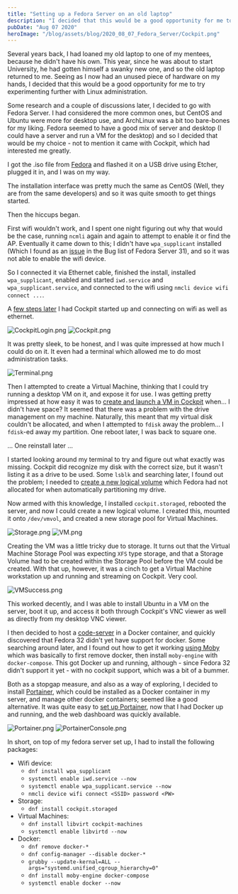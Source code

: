 ```yaml
---
title: "Setting up a Fedora Server on an old laptop"
description: "I decided that this would be a good opportunity for me to try experimenting further with Linux administration"
pubDate: "Aug 07 2020"
heroImage: "/blog/assets/blog/2020_08_07_Fedora_Server/Cockpit.png"
---
```


Several years back, I had loaned my old laptop to one of my mentees, because he didn't have his own. This year, since he was about to start University, he had gotten himself a swanky new one, and so the old laptop returned to me. Seeing as I now had an unused piece of hardware on my hands, I decided that this would be a good opportunity for me to try experimenting further with Linux administration.

Some research and a couple of discussions later, I decided to go with Fedora Server. I had considered the more common ones, but CentOS and Ubuntu were more for desktop use, and ArchLinux was a bit too bare-bones for my liking. Fedora seemed to have a good mix of server and desktop (I could have a server and run a VM for the desktop) and so I decided that would be my choice - not to mention it came with Cockpit, which had interested me greatly.

I got the .iso file from [Fedora](getfedora.org) and flashed it on a USB drive using Etcher, plugged it in, and I was on my way.

The installation interface was pretty much the same as CentOS (Well, they are from the same developers) and so it was quite smooth to get things started.

Then the hiccups began.

First wifi wouldn't work, and I spent one night figuring out why that would be the case, running `ncmli` again and again to attempt to enable it or find the AP. Eventually it came down to this; I didn't have `wpa_supplicant` installed (Which I found as an [issue](https://bugzilla.redhat.com/show_bug.cgi?id=1756488) in the Bug list of Fedora Server 31), and so it was not able to enable the wifi device.

So I connected it via Ethernet cable, finished the install, installed `wpa_supplicant`, enabled and started `iwd.service` and `wpa_supplicant.service`, and connected to the wifi using `nmcli device wifi connect ...`.

A [few steps later](https://cockpit-project.org/running.html) I had Cockpit started up and connecting on wifi as well as ethernet.

![CockpitLogin.png](/blog/assets/blog/2020_08_07_Fedora_Server/CockpitLogin.png)
![Cockpit.png](/blog/assets/blog/2020_08_07_Fedora_Server/Cockpit.png)

It was pretty sleek, to be honest, and I was quite impressed at how much I could do on it. It even had a terminal which allowed me to do most administration tasks.

![Terminal.png](/blog/assets/blog/2020_08_07_Fedora_Server/Terminal.png)

Then I attempted to create a Virtual Machine, thinking that I could try running a desktop VM on it, and expose it for use. I was getting pretty impressed at how easy it was to [create and launch a VM in Cockpit](https://fedoramagazine.org/create-virtual-machines-with-cockpit-in-fedora/) when... I didn't have space? It seemed that there was a problem with the drive management on my machine. Naturally, this meant that my virtual disk couldn't be allocated, and when I attempted to `fdisk` away the problem... I `fdisk`-ed away my partition. One reboot later, I was back to square one.

... One reinstall later ...

I started looking around my terminal to try and figure out what exactly was missing. Cockpit did recognize my disk with the correct size, but it wasn't listing it as a drive to be used. Some `lsblk` and searching later, I found out the problem; I needed to [create a new logical volume](https://fedoramagazine.org/storage-management-with-cockpit/) which Fedora had not allocated for when automatically partitioning my drive.

Now armed with this knowledge, I installed `cockpit.storaged`, rebooted the server, and now I could create a new logical volume. I created this, mounted it onto `/dev/vmvol`, and created a new storage pool for Virtual Machines.

![Storage.png](/blog/assets/blog/2020_08_07_Fedora_Server/Storage.png)
![VM.png](/blog/assets/blog/2020_08_07_Fedora_Server/VM.png)

Creating the VM was a little tricky due to storage. It turns out that the Virtual Machine Storage Pool was expecting `XFS` type storage, and that a Storage Volume had to be created within the Storage Pool before the VM could be created. With that up, however, it was a cinch to get a Virtual Machine workstation up and running and streaming on Cockpit. Very cool.

![VMSuccess.png](/blog/assets/blog/2020_08_07_Fedora_Server/VMSuccess.png)

This worked decently, and I was able to install Ubuntu in a VM on the server, boot it up, and access it both through Cockpit's VNC viewer as well as directly from my desktop VNC viewer.

I then decided to host a [code-server](https://github.com/cdr/code-server) in a Docker container, and quickly discovered that Fedora 32 didn't yet have support for docker. Some searching around later, and I found out how to get it working [using Moby](https://fedoramagazine.org/docker-and-fedora-32/) which was basically to first remove docker, then install `moby-engine` with `docker-compose`. This got Docker up and running, although - since Fedora 32 didn't support it yet - with no cockpit support, which was a bit of a bummer.

Both as a stopgap measure, and also as a way of exploring, I decided to install [Portainer](https://portainer.io), which could be installed as a Docker container in my server, and manage other docker containers; seemed like a good alternative. It was quite easy to [set up Portainer](https://www.linuxuprising.com/2019/05/portainer-web-based-docker-gui-for.html), now that I had Docker up and running, and the web dashboard was quickly available.

![Portainer.png](/blog/assets/blog/2020_08_07_Fedora_Server/Portainer.png)
![PortainerConsole.png](/blog/assets/blog/2020_08_07_Fedora_Server/PortainerConsole.png)

In short, on top of my fedora server set up, I had to install the following packages:
- Wifi device:
  - `dnf install wpa_supplicant`
  - `systemctl enable iwd.service --now`
  - `systemctl enable wpa_supplicant.service --now`
  - `nmcli device wifi connect <SSID> password <PW>`
- Storage:
  - `dnf install cockpit.storaged`
- Virtual Machines:
  - `dnf install libvirt cockpit-machines`
  - `systemctl enable libvirtd --now`
- Docker:
  - `dnf remove docker-*`
  - `dnf config-manager --disable docker-*`
  - `grubby --update-kernal=ALL --args="systemd.unified_cgroup_hierarchy=0"`
  - `dnf install moby-engine docker-compose`
  - `systemctl enable docker --now`
